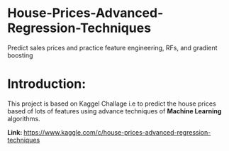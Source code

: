 # House-Prices-Advanced-Regression-Techniques

Predict sales prices and practice feature engineering, RFs, and gradient boosting

<b><h1>Introduction:</h1></b>

This project is based on Kaggel Challage i.e to predict the house prices based of lots of features  using advance techniques of <b>Machine Learning </b> algorithms.

<b>Link: </b> https://www.kaggle.com/c/house-prices-advanced-regression-techniques



